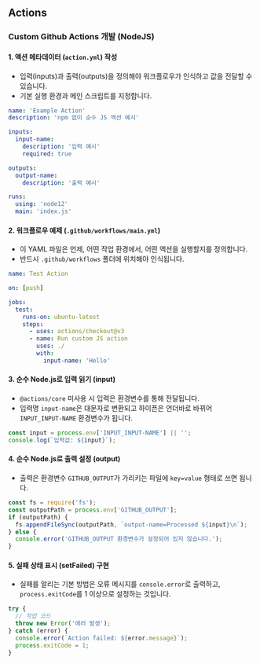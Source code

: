 
## Actions

### Custom Github Actions 개발 (NodeJS)

#### 1. 액션 메타데이터 (`action.yml`) 작성

- 입력(inputs)과 출력(outputs)을 정의해야 워크플로우가 인식하고 값을 전달할 수 있습니다.
- 기본 실행 환경과 메인 스크립트를 지정합니다.

```yaml
name: 'Example Action'
description: 'npm 없이 순수 JS 액션 예시'

inputs:
  input-name:
    description: '입력 예시'
    required: true

outputs:
  output-name:
    description: '출력 예시'

runs:
  using: 'node12'
  main: 'index.js'
```

#### 2. 워크플로우 예제 (`.github/workflows/main.yml`)

- 이 YAML 파일은 언제, 어떤 작업 환경에서, 어떤 액션을 실행할지를 정의합니다.
- 반드시 `.github/workflows` 폴더에 위치해야 인식됩니다.

```yaml
name: Test Action

on: [push]

jobs:
  test:
    runs-on: ubuntu-latest
    steps:
      - uses: actions/checkout@v3
      - name: Run custom JS action
        uses: ./
        with:
          input-name: 'Hello'
```

#### 3. 순수 Node.js로 입력 읽기 (input)

- `@actions/core` 미사용 시 입력은 환경변수를 통해 전달됩니다.
- 입력명 `input-name`은 대문자로 변환되고 하이픈은 언더바로 바뀌어 `INPUT_INPUT-NAME` 환경변수가 됩니다.

```js
const input = process.env['INPUT_INPUT-NAME'] || '';
console.log(`입력값: ${input}`);
```

#### 4. 순수 Node.js로 출력 설정 (output)

- 출력은 환경변수 `GITHUB_OUTPUT`가 가리키는 파일에 `key=value` 형태로 쓰면 됩니다.

```js
const fs = require('fs');
const outputPath = process.env['GITHUB_OUTPUT'];
if (outputPath) {
  fs.appendFileSync(outputPath, `output-name=Processed ${input}\n`);
} else {
  console.error('GITHUB_OUTPUT 환경변수가 설정되어 있지 않습니다.');
}
```

#### 5. 실패 상태 표시 (setFailed) 구현

- 실패를 알리는 기본 방법은 오류 메시지를 `console.error`로 출력하고, `process.exitCode`를 1 이상으로 설정하는 것입니다.

```js
try {
  // 작업 코드
  throw new Error('에러 발생');
} catch (error) {
  console.error(`Action failed: ${error.message}`);
  process.exitCode = 1;
}
```
